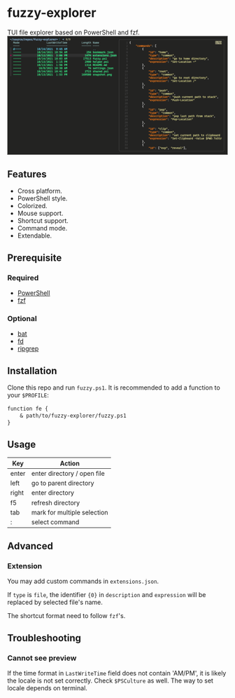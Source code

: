 # fuzzy-explorer
TUI file explorer based on PowerShell and fzf.
![snapshot](snapshot.png)

## Features
* Cross platform.
* PowerShell style.
* Colorized.
* Mouse support.
* Shortcut support.
* Command mode.
* Extendable.

## Prerequisite
### Required
* [PowerShell](https://github.com/PowerShell/PowerShell)
* [fzf](https://github.com/junegunn/fzf)

### Optional
* [bat](https://github.com/sharkdp/bat)
* [fd](https://github.com/sharkdp/fd)
* [ripgrep](https://github.com/BurntSushi/ripgrep)

## Installation
Clone this repo and run `fuzzy.ps1`.
It is recommended to add a function to your `$PROFILE`:
```
function fe {
    & path/to/fuzzy-explorer/fuzzy.ps1
}
```

## Usage
Key   | Action
----- | ------
enter | enter directory / open file
left  | go to parent directory
right | enter directory
f5    | refresh directory
tab   | mark for multiple selection
:     | select command

## Advanced
### Extension
You may add custom commands in `extensions.json`.

If `type` is `file`, the identifier `{0}` in `description` and `expression` will be replaced by selected file's name.

The shortcut format need to follow `fzf`'s.

## Troubleshooting
### Cannot see preview
If the time format in `LastWriteTime` field does not contain 'AM/PM', it is likely the locale is not set correctly. Check `$PSCulture` as well. The way to set locale depends on terminal.

